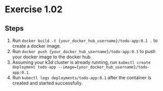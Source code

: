 # Exercise 1.02

## Steps

1. Run `docker build -t {your_docker_hub_username}/todo-app:0.1 .` to create a docker image.
2. Run `docker push {your_docker_hub_username}/todo-app:0.1` to push your docker image to the docker hub.
3. Assuming your k3d cluster is already running, run `kubectl create deployment todo-app --image={your_docker_hub_username}/todo-app:0.1`.
4. Run `kubectl logs deployments/todo-app:0.1` after the container is created and started successfully. 